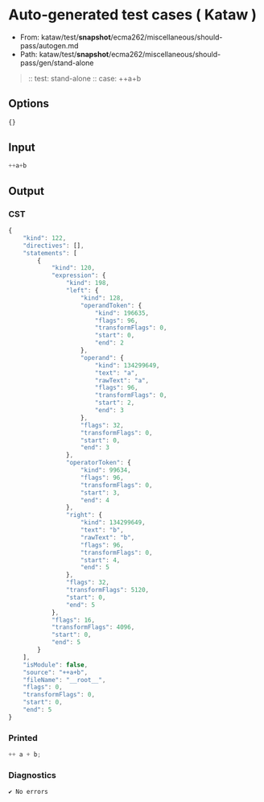 # Auto-generated test cases ( Kataw )
- From: kataw/test/__snapshot__/ecma262/miscellaneous/should-pass/autogen.md
- Path: kataw/test/__snapshot__/ecma262/miscellaneous/should-pass/gen/stand-alone
> :: test: stand-alone
> :: case: ++a+b
## Options

`````js
{}
`````
## Input

`````js
++a+b
`````
## Output

### CST

```javascript
{
    "kind": 122,
    "directives": [],
    "statements": [
        {
            "kind": 120,
            "expression": {
                "kind": 198,
                "left": {
                    "kind": 128,
                    "operandToken": {
                        "kind": 196635,
                        "flags": 96,
                        "transformFlags": 0,
                        "start": 0,
                        "end": 2
                    },
                    "operand": {
                        "kind": 134299649,
                        "text": "a",
                        "rawText": "a",
                        "flags": 96,
                        "transformFlags": 0,
                        "start": 2,
                        "end": 3
                    },
                    "flags": 32,
                    "transformFlags": 0,
                    "start": 0,
                    "end": 3
                },
                "operatorToken": {
                    "kind": 99634,
                    "flags": 96,
                    "transformFlags": 0,
                    "start": 3,
                    "end": 4
                },
                "right": {
                    "kind": 134299649,
                    "text": "b",
                    "rawText": "b",
                    "flags": 96,
                    "transformFlags": 0,
                    "start": 4,
                    "end": 5
                },
                "flags": 32,
                "transformFlags": 5120,
                "start": 0,
                "end": 5
            },
            "flags": 16,
            "transformFlags": 4096,
            "start": 0,
            "end": 5
        }
    ],
    "isModule": false,
    "source": "++a+b",
    "fileName": "__root__",
    "flags": 0,
    "transformFlags": 0,
    "start": 0,
    "end": 5
}
```

### Printed

```javascript
++ a + b;
```

### Diagnostics

```javascript
✔ No errors
```

